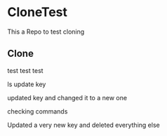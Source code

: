 # CloneTest
This a Repo to test cloning

## Clone

test test test

ls
update key



updated key and changed it to a new one

checking commands 

Updated a very new key and deleted everything else
